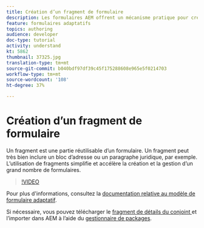 ```yaml
---
title: Création d’un fragment de formulaire
description: Les formulaires AEM offrent un mécanisme pratique pour créer un segment de formulaire tel qu’un panneau ou un groupe de champs une seule fois et les réutiliser dans les formulaires adaptatifs.
feature: formulaires adaptatifs
topics: authoring
audience: developer
doc-type: tutorial
activity: understand
kt: 5862
thumbnail: 37325.jpg
translation-type: tm+mt
source-git-commit: b040bdf97df39c45f175288608e965e5f0214703
workflow-type: tm+mt
source-wordcount: '108'
ht-degree: 37%

---
```



# Création d’un fragment de formulaire

Un fragment est une partie réutilisable d’un formulaire. Un fragment peut très bien inclure un bloc d’adresse ou un paragraphe juridique, par exemple. L’utilisation de fragments simplifie et accélère la création et la gestion d’un grand nombre de formulaires.


>[!VIDEO](https://video.tv.adobe.com/v/37325/quality=9)



Pour plus d&#39;informations, consultez la [documentation relative au modèle de formulaire adaptatif](https://docs.adobe.com/content/help/en/experience-manager-65/forms/adaptive-forms-basic-authoring/adaptive-form-fragments.html).

Si nécessaire, vous pouvez télécharger le [fragment de détails du conjoint ](assets/spouse-details-fragment.zip) et l’importer dans AEM à l’aide du [gestionnaire de packages](http://localhost:4502/crx/packmgr/index.jsp).





